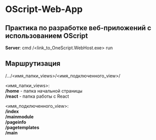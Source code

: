 # OScript-Web-App

## Практика по разработке веб-приложений с использованием OScript

**Server**: cmd /<link_to_OneScript.WebHost.exe> run

## Маршрутизация

/.../<имя_папки_views>/<имя_подключенного_view>/<arguments>
  
<имя_папки_views>:  
**/home** - папка начальной страницы  
**/react** - папка работы с React  

<имя_подключенного_view>:    
**/index**  
**/mainmodule**    
**/pageinfo**   
**/pagetemplates**  
**/main**  